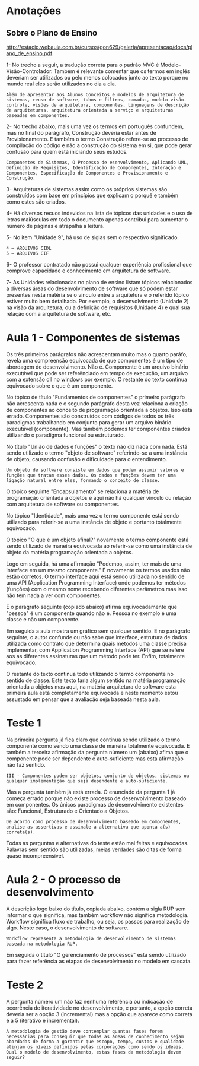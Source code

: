 # Anotações


## Sobre o Plano de Ensino

http://estacio.webaula.com.br/cursos/gon629/galeria/apresentacao/docs/plano_de_ensino.pdf

1- No trecho a seguir, a tradução correta para o padrão MVC é Modelo-Visão-Controlador. Também é relevante comentar que os termos em inglês deveriam ser utilizados ou pelo menos colocados junto ao texto porque no mundo real eles serão utilizados no dia a dia.

    Além de apresentar aos Alunos Conceitos e modelos de arquitetura de sistemas, reuso de software, tubos e filtros, camadas, modelo-visão-controle, visões de arquitetura, componentes, Linguagens de descrição de arquiteturas, arquitetura orientada a serviço e arquiteturas baseadas em componentes.

2- No trecho abaixo, mais uma vez os termos em português confundem, mas no final do parágrafo, Construção deveria estar antes de Provisionamento. E também o termo Construção refere-se ao processo de compilação do código e não a construção do sistema em si, que pode gerar confusão para quem está iniciando seus estudos.

    Componentes de Sistemas, O Processo de esenvolvimento, Aplicando UML, Definição de Requisitos, Identificação de Componentes, Interação e Componentes, Especificação de Componentes e Provisionamento e Construção.

3- Arquiteturas de sistemas assim como os próprios sistemas são construídos com base em princípios que explicam o porquê e também como estes são criados.

4- Há diversos recuos indevidos na lista de tópicos das unidades e o uso de letras maiúsculas em todo o documento apenas contribui para aumentar o número de páginas e atrapalha a leitura.

5- No item "Unidade 9", há uso de siglas sem o respectivo significado. 

    4 – ARQUIVOS CIDL
    5 – ARQUIVOS CIF

6- O professor contratado não possui qualquer experiência profissional que comprove capacidade e conhecimento em arquitetura de software. 

7- As Unidades relacionadas no plano de ensino listam tópicos relacionados a diversas áreas do desenvolvimento de software que só podem estar presentes nesta matéria se o vínculo entre a arquitetura e o referido tópico estiver muito bem detalhado. Por exemplo, o desenvolvimento (Unidade 2) na visão da arquitetura, ou a definição de requisitos (Unidade 4) e qual sua relação com a arquitetura de software, etc.

# Aula 1 - Componentes de sistemas

Os três primeiros parágrafos não acrescentam muito mas o quarto paráfo, revela uma compreensão equivocada de que componentes é um tipo de abordagem de desenvolvimento. Não é. Componente é um arquivo binário executável que pode ser referênciado em tempo de execução, um arquivo com a extensão dll no windows por exemplo. O restante do texto continua equivocado sobre o que é um componente.

No tópico de título "Fundamentos de componentes" o primeiro parágrafo não acrescenta nada e o segundo parágrafo desta vez relaciona a criação de componentes ao conceito de programação orientada a objetos. Isso está errado. Componentes são construídos com códigos de todos os três paradigmas trabalhando em conjunto para gerar um arquivo binário executável (componente). Mas também podemos ter componentes criados utilizando o paradigma funcional ou estruturado.

No título "União de dados e funções" o texto não diz nada com nada. Está sendo utilizado o termo "objeto de software" referindo-se a uma instância de objeto, causando confusão e dificuldade para o entendimento.

    Um objeto de software consiste em dados que podem assumir valores e funções que tratam esses dados. Os dados e funções devem ter uma ligação natural entre eles, formando o conceito de classe.

O tópico seguinte "Encapsulamento" se relaciona a matéria de programação orientada a objetos e aqui não há qualquer vínculo ou relação com arquitetura de software ou componentes.

No tópico "Identidade", mais uma vez o termo componente está sendo utilizado para referir-se a uma instância de objeto e portanto totalmente equivocado.

O tópico "O que é um objeto afinal?" novamente o termo componente está sendo utilizado de maneira equivocada ao referir-se como uma instância de objeto da matéria programação orientada a objetos.

Logo em seguida, há uma afirmação "Podemos, assim, ter mais de uma interface em um mesmo componente." E novamente os termos usados não estão corretos. O termo interface aqui está sendo utilizada no sentido de uma API (Application Programming Interface) onde podemos ter métodos (funções) com o mesmo nome recebendo diferentes parâmetros mas isso não tem nada a ver com componentes.

E o parágrafo seguinte (copiado abaixo) afirma equivocadamente que "pessoa" é um componente quando não é. Pessoa no exemplo é uma classe e não um componente.

Em seguida a aula mostra um gráfico sem qualquer sentido. E no parágrafo seguinte, o autor confunde ou não sabe que interface, estrutura de dados utilizada como contrato que determina quais métodos uma classe precisa implementar, com Application Programming Interface (API) que se refere aos as diferentes assinaturas que um método pode ter. Enfim, totalmente equivocado.

O restante do texto continua todo utilizando o termo componente no sentido de classe. Este texto faria algum sentido na matéria programação orientada a objetos mas aqui, na matéria arquitetura de software esta primeira aula está completamente equivocada e neste momento estou assustado em pensar que a avaliação seja baseada nesta aula.


# Teste 1

Na primeira pergunta já fica claro que continua sendo utilizado o termo componente como sendo uma classe de maneira totalmente equivocada. E também a terceira afirmação da pergunta número um (abaixo) afima que o componente pode ser dependente e auto-suficiente mas esta afirmação não faz sentido.

    III - Componentes podem ser objetos, conjunto de objetos, sistemas ou qualquer implementação que seja dependente e auto-suficiente.

Mas a pergunta também já está errada. O enunciado da pergunta 1 já começa errado porque não existe processo de desenvolvimento baseado em componentes. Os únicos paradigmas de desenvolvimento existentes são: Funcional, Estruturado e Orientado a Objetos.

    De acordo como processo de desenvolvimento baseado em componentes, analise as assertivas e assinale a alternativa que aponta a(s) correta(s).

Todas as perguntas e alternativas do teste estão mal feitas e equivocadas. Palavras sem sentido são utilizadas, meias verdades são ditas de forma quase incompreensível.


# Aula 2 - O processo de desenvolvimento

A descrição logo baixo do título, copiada abaixo, contém a sigla RUP sem informar o que significa, mas também workflow não significa metodologia. Workflow significa fluxo de trabalho, ou seja, os passos para realização de algo. Neste caso, o desenvolvimento de software.

    Workflow representa a metodologia de desenvolvimento de sistemas baseada na metodologia RUP.

Em seguida o título "O gerenciamento de processos" está sendo utilizado para fazer referência as etapas de desenvolvimento no modelo em cascata.

# Teste 2

A pergunta número um não faz nenhuma referência ou indicação de ocorrẽncia de iteratividade no desenvolvimento, e portanto, a opção correta deveria ser a opção 3 (incremental) mas a opção que aparece como correta é a 5 (iterativo e incremental).

    A metodologia de gestão deve contemplar quantas fases forem necessárias para conseguir que todas as áreas de conhecimento sejam abordadas de forma a garantir que escopo, tempo, custos e qualidade atinjam os níveis definidos pelas corporações como sendo os ideais. Qual o modelo de desenvolvimento, estas fases da metodologia devem seguir?





